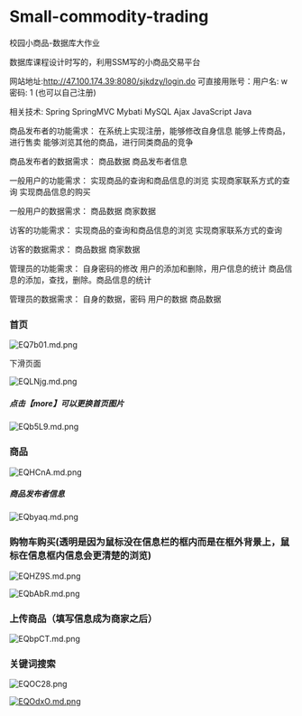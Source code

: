 # Small-commodity-trading
校园小商品-数据库大作业

数据库课程设计时写的，利用SSM写的小商品交易平台

网站地址:http://47.100.174.39:8080/sjkdzy/login.do
可直接用账号：用户名: w   密码: 1 (也可以自己注册)

相关技术: Spring SpringMVC Mybati MySQL Ajax JavaScript Java 

商品发布者的功能需求：
在系统上实现注册，能够修改自身信息
能够上传商品，进行售卖
能够浏览其他的商品，进行同类商品的竞争

商品发布者的数据需求：
商品数据
商品发布者信息

一般用户的功能需求：
实现商品的查询和商品信息的浏览
实现商家联系方式的查询
实现商品信息的购买

一般用户的数据需求：
商品数据
商家数据

访客的功能需求：
实现商品的查询和商品信息的浏览
实现商家联系方式的查询

访客的数据需求：
商品数据
商家数据

管理员的功能需求：
自身密码的修改
用户的添加和删除，用户信息的统计
商品信息的添加，查找，删除。商品信息的统计

管理员的数据需求：
自身的数据，密码
用户的数据
商品数据

### 首页

![EQ7b01.md.png](https://s2.ax1x.com/2019/04/28/EQ7b01.md.png)

下滑页面

![EQLNjg.md.png](https://s2.ax1x.com/2019/04/28/EQLNjg.md.png)

##### 点击【more】可以更换首页图片

![EQb5L9.md.png](https://s2.ax1x.com/2019/04/28/EQb5L9.md.png)

### 商品

![EQHCnA.md.png](https://s2.ax1x.com/2019/04/28/EQHCnA.md.png)

##### 商品发布者信息

![EQbyaq.md.png](https://s2.ax1x.com/2019/04/28/EQbyaq.md.png)

### 购物车购买(透明是因为鼠标没在信息栏的框内而是在框外背景上，鼠标在信息框内信息会更清楚的浏览)

![EQHZ9S.md.png](https://s2.ax1x.com/2019/04/28/EQHZ9S.md.png)

![EQbAbR.md.png](https://s2.ax1x.com/2019/04/28/EQbAbR.md.png)

### 上传商品（填写信息成为商家之后）

![EQbpCT.md.png](https://s2.ax1x.com/2019/04/28/EQbpCT.md.png)

### 关键词搜索

![EQOC28.png](https://s2.ax1x.com/2019/04/28/EQOC28.png)

[![EQOdxO.md.png](https://s2.ax1x.com/2019/04/28/EQOdxO.md.png)](https://imgchr.com/i/EQOdxO)
